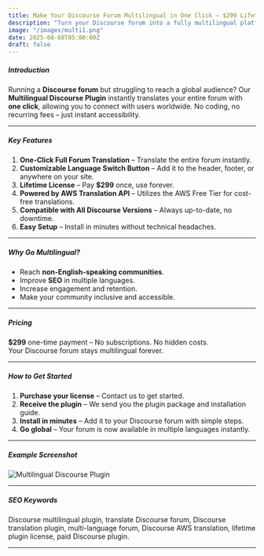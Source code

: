 ```yaml
---
title: Make Your Discourse Forum Multilingual in One Click – $299 Lifetime Plugin
description: "Turn your Discourse forum into a fully multilingual platform instantly with our one-time $299 plugin. One-click translation, AWS-powered, lifetime access."
image: "/images/multi1.png"
date: 2025-08-08T05:00:00Z
draft: false
---
```


##### Introduction

Running a **Discourse forum** but struggling to reach a global audience? Our **Multilingual Discourse Plugin** instantly translates your entire forum with **one click**, allowing you to connect with users worldwide. No coding, no recurring fees – just instant accessibility.

---

##### Key Features

1. **One-Click Full Forum Translation** – Translate the entire forum instantly.
2. **Customizable Language Switch Button** – Add it to the header, footer, or anywhere on your site.
3. **Lifetime License** – Pay **$299** once, use forever.
4. **Powered by AWS Translation API** – Utilizes the AWS Free Tier for cost-free translations.
5. **Compatible with All Discourse Versions** – Always up-to-date, no downtime.
6. **Easy Setup** – Install in minutes without technical headaches.

---

##### Why Go Multilingual?

- Reach **non-English-speaking communities**.
- Improve **SEO** in multiple languages.
- Increase engagement and retention.
- Make your community inclusive and accessible.

---

##### Pricing

**$299** one-time payment – No subscriptions. No hidden costs.  
Your Discourse forum stays multilingual forever.

---

##### How to Get Started

1. **Purchase your license** – Contact us to get started.
2. **Receive the plugin** – We send you the plugin package and installation guide.
3. **Install in minutes** – Add it to your Discourse forum with simple steps.
4. **Go global** – Your forum is now available in multiple languages instantly.

---

##### Example Screenshot

![Multilingual Discourse Plugin](/images/multi.png "Multilingual Discourse Plugin")

---

##### SEO Keywords

Discourse multilingual plugin, translate Discourse forum, Discourse translation plugin, multi-language forum, Discourse AWS translation, lifetime plugin license, paid Discourse plugin.

---
